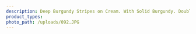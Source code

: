 ```yaml
---
description: Deep Burgundy Stripes on Cream. With Solid Burgundy. Double Brushed Poly.
product_types:
photo_path: /uploads/092.JPG
---
```

